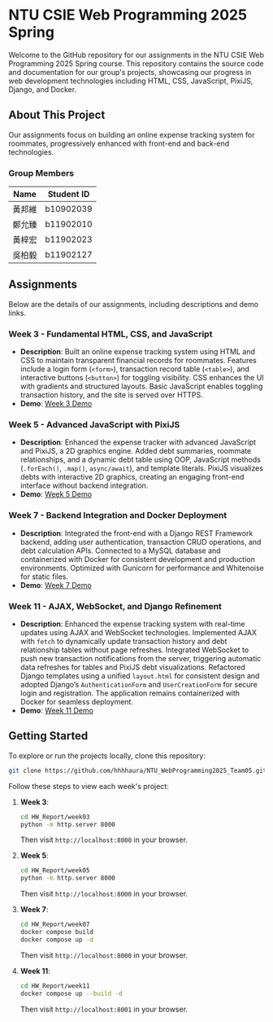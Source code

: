 # NTU CSIE Web Programming 2025 Spring

Welcome to the GitHub repository for our assignments in the NTU CSIE Web Programming 2025 Spring course. This repository contains the source code and documentation for our group's projects, showcasing our progress in web development technologies including HTML, CSS, JavaScript, PixiJS, Django, and Docker.

## About This Project

Our assignments focus on building an online expense tracking system for roommates, progressively enhanced with front-end and back-end technologies.

### Group Members

| Name       | Student ID |
|------------|------------|
| 黃邦維 | b10902039  |
| 鄭允臻 | b11902010  |
| 黃梓宏 | b11902023  |
| 吳柏毅 | b11902127  |

## Assignments

Below are the details of our assignments, including descriptions and demo links.

### Week 3 - Fundamental HTML, CSS, and JavaScript
- **Description**: Built an online expense tracking system using HTML and CSS to maintain transparent financial records for roommates. Features include a login form (`<form>`), transaction record table (`<table>`), and interactive buttons (`<button>`) for toggling visibility. CSS enhances the UI with gradients and structured layouts. Basic JavaScript enables toggling transaction history, and the site is served over HTTPS.
- **Demo**: [Week 3 Demo](https://hsinchu-huang-147.tplinkdns.com:12345/week03)

### Week 5 - Advanced JavaScript with PixiJS
- **Description**: Enhanced the expense tracker with advanced JavaScript and PixiJS, a 2D graphics engine. Added debt summaries, roommate relationships, and a dynamic debt table using OOP, JavaScript methods (`.forEach()`, `.map()`, `async/await`), and template literals. PixiJS visualizes debts with interactive 2D graphics, creating an engaging front-end interface without backend integration.
- **Demo**: [Week 5 Demo](https://hsinchu-huang-147.tplinkdns.com:12345/week05)

### Week 7 - Backend Integration and Docker Deployment
- **Description**: Integrated the front-end with a Django REST Framework backend, adding user authentication, transaction CRUD operations, and debt calculation APIs. Connected to a MySQL database and containerized with Docker for consistent development and production environments. Optimized with Gunicorn for performance and Whitenoise for static files.
- **Demo**: [Week 7 Demo](https://hsinchu-huang-147.tplinkdns.com:12346)

### Week 11 - AJAX, WebSocket, and Django Refinement
- **Description**: Enhanced the expense tracking system with real-time updates using AJAX and WebSocket technologies. Implemented AJAX with `fetch` to dynamically update transaction history and debt relationship tables without page refreshes. Integrated WebSocket to push new transaction notifications from the server, triggering automatic data refreshes for tables and PixiJS debt visualizations. Refactored Django templates using a unified `layout.html` for consistent design and adopted Django’s `AuthenticationForm` and `UserCreationForm` for secure login and registration. The application remains containerized with Docker for seamless deployment.
- **Demo**: [Week 11 Demo](https://hsinchu-huang-147.tplinkdns.com:12347)

## Getting Started
To explore or run the projects locally, clone this repository:
```bash
git clone https://github.com/hhhhaura/NTU_WebProgramming2025_Team05.git
```

Follow these steps to view each week's project:

1. **Week 3**:
   ```bash
   cd HW_Report/week03
   python -m http.server 8000
   ```
   Then visit `http://localhost:8000` in your browser.

2. **Week 5**:
   ```bash
   cd HW_Report/week05
   python -m http.server 8000
   ```
   Then visit `http://localhost:8000` in your browser.

3. **Week 7**:
   ```bash
   cd HW_Report/week07
   docker compose build
   docker compose up -d
   ```
   Then visit `http://localhost:8000` in your browser.

4. **Week 11**:
   ```bash
   cd HW_Report/week11
   docker compose up --build -d
   ```
   Then visit `http://localhost:8001` in your browser.
